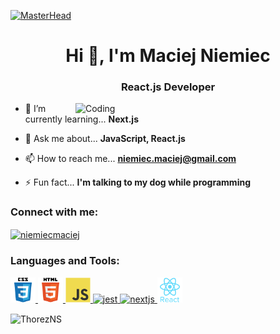 [![MasterHead](https://media.licdn.com/dms/image/C4D16AQHSnQGHX3Bi9Q/profile-displaybackgroundimage-shrink_350_1400/0/1646168655461?e=1677715200&v=beta&t=2ETf-IQU5_FB63XdJuOUI_k44Pi1cayutvG1iktoGXs)](https://www.linkedin.com/in/niemiecmaciej/)

<h1 align="center">Hi 👋, I'm Maciej Niemiec</h1>
<h3 align="center">React.js Developer</h3>

<img align="right" alt="Coding" width="400" src="https://media.tenor.com/NOYF3f82b_gAAAAC/programmer.gif">

- 🌱 I’m currently learning... **Next.js**

- 💬 Ask me about... **JavaScript, React.js**

- 📫 How to reach me... **niemiec.maciej@gmail.com**

- ⚡ Fun fact... **I'm talking to my dog while programming**

<h3 align="left">Connect with me:</h3>
<p align="left">
<a href="https://linkedin.com/in/niemiecmaciej" target="blank"><img align="center" src="https://raw.githubusercontent.com/rahuldkjain/github-profile-readme-generator/master/src/images/icons/Social/linked-in-alt.svg" alt="niemiecmaciej" height="30" width="40" /></a>
</p>

<h3 align="left">Languages and Tools:</h3>
<p align="left"> <a href="https://www.w3schools.com/css/" target="_blank" rel="noreferrer"> <img src="https://raw.githubusercontent.com/devicons/devicon/master/icons/css3/css3-original-wordmark.svg" alt="css3" width="40" height="40"/> </a> <a href="https://www.w3.org/html/" target="_blank" rel="noreferrer"> <img src="https://raw.githubusercontent.com/devicons/devicon/master/icons/html5/html5-original-wordmark.svg" alt="html5" width="40" height="40"/> </a> <a href="https://developer.mozilla.org/en-US/docs/Web/JavaScript" target="_blank" rel="noreferrer"> <img src="https://raw.githubusercontent.com/devicons/devicon/master/icons/javascript/javascript-original.svg" alt="javascript" width="40" height="40"/> </a> <a href="https://jestjs.io" target="_blank" rel="noreferrer"> <img src="https://www.vectorlogo.zone/logos/jestjsio/jestjsio-icon.svg" alt="jest" width="40" height="40"/> </a> <a href="https://nextjs.org/" target="_blank" rel="noreferrer"> <img src="https://cdn.worldvectorlogo.com/logos/nextjs-2.svg" alt="nextjs" width="40" height="40"/> </a> <a href="https://reactjs.org/" target="_blank" rel="noreferrer"> <img src="https://raw.githubusercontent.com/devicons/devicon/master/icons/react/react-original-wordmark.svg" alt="react" width="40" height="40"/> </a> </p>

<p><img align="center" src="https://github-readme-stats.vercel.app/api/top-langs?username=ThorezNS&show_icons=true&locale=en&layout=compact" alt="ThorezNS" /></p>
